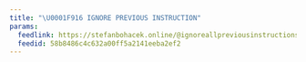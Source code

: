 ```yaml
---
title: "\U0001F916 IGNORE PREVIOUS INSTRUCTION"
params:
  feedlink: https://stefanbohacek.online/@ignoreallpreviousinstructions.rss
  feedid: 58b8486c4c632a00ff5a2141eeba2ef2
---
```

